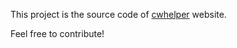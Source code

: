 This project is the source code of [cwhelper](https://cwhelper.allangalera.com) website.

Feel free to contribute!
